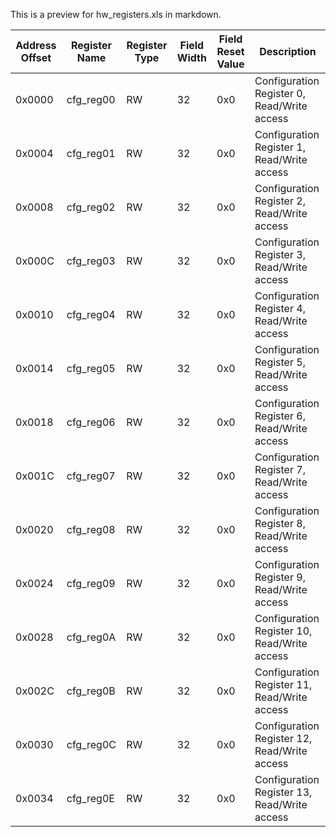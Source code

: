 This is a preview for hw_registers.xls in markdown.

| Address Offset | Register Name | Register Type | Field Width | Field Reset Value | Description                                |
| -------------- | ------------- | ------------- | ----------- | ----------------- | ------------------------------------------ |
| 0x0000         | cfg_reg00     | RW            | 32          | 0x0               | Configuration Register 0, Read/Write access|
| 0x0004         | cfg_reg01     | RW            | 32          | 0x0               | Configuration Register 1, Read/Write access|
| 0x0008         | cfg_reg02     | RW            | 32          | 0x0               | Configuration Register 2, Read/Write access|
| 0x000C         | cfg_reg03     | RW            | 32          | 0x0               | Configuration Register 3, Read/Write access|
| 0x0010         | cfg_reg04     | RW            | 32          | 0x0               | Configuration Register 4, Read/Write access|
| 0x0014         | cfg_reg05     | RW            | 32          | 0x0               | Configuration Register 5, Read/Write access|
| 0x0018         | cfg_reg06     | RW            | 32          | 0x0               | Configuration Register 6, Read/Write access|
| 0x001C         | cfg_reg07     | RW            | 32          | 0x0               | Configuration Register 7, Read/Write access|
| 0x0020         | cfg_reg08     | RW            | 32          | 0x0               | Configuration Register 8, Read/Write access|
| 0x0024         | cfg_reg09     | RW            | 32          | 0x0               | Configuration Register 9, Read/Write access|
| 0x0028         | cfg_reg0A     | RW            | 32          | 0x0               | Configuration Register 10, Read/Write access|
| 0x002C         | cfg_reg0B     | RW            | 32          | 0x0               | Configuration Register 11, Read/Write access|
| 0x0030         | cfg_reg0C     | RW            | 32          | 0x0               | Configuration Register 12, Read/Write access|
| 0x0034         | cfg_reg0E     | RW            | 32          | 0x0               | Configuration Register 13, Read/Write access|
